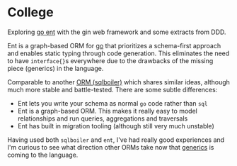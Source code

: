 # College

Exploring [go ent](https://github.com/ent/ent) with the gin web framework and some extracts from DDD.

Ent is a graph-based ORM for [go](https://github.com/golang/go) that prioritizes a schema-first approach and enables static typing through code generation. This eliminates the need to have `interface{}`s everywhere due to the drawbacks of the missing piece (generics) in the language.

Comparable to another [ORM (sqlboiler)](https://github.com/volatiletech/sqlboiler) which shares similar ideas, although much more stable and battle-tested. There are some subtle differences:
   - Ent lets you write your schema as normal `go` code rather than `sql`
   - Ent is a graph-based ORM. This makes it really easy to model relationships and run queries, aggregations and traversals
   - Ent has built in migration tooling (although still very much unstable)

Having used both `sqlboiler` and `ent`, I've had really good experiences and I'm curious to see what direction other ORMs take now that [generics](https://go.dev/blog/go1.18beta1) is coming to the language.